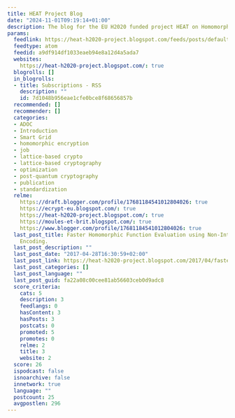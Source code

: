 ```yaml
---
title: HEAT Project Blog
date: "2024-11-01T09:19:14+01:00"
description: The blog for the EU H2020 funded project HEAT on Homomorphic Encryption
params:
  feedlink: https://heat-h2020-project.blogspot.com/feeds/posts/default
  feedtype: atom
  feedid: a9df914df1033eaeb94e8a12d4a5ada7
  websites:
    https://heat-h2020-project.blogspot.com/: true
  blogrolls: []
  in_blogrolls:
  - title: Subscriptions - RSS
    description: ""
    id: 7d1048b956eae1cfe0bce8f68656857b
  recommended: []
  recommender: []
  categories:
  - ADOC
  - Introduction
  - Smart Grid
  - homomorphic encryption
  - job
  - lattice-based crypto
  - lattice-based cryptography
  - optimization
  - post-quantum cryptography
  - publication
  - standardization
  relme:
    https://draft.blogger.com/profile/17681184541012804026: true
    https://ecrypt-eu.blogspot.com/: true
    https://heat-h2020-project.blogspot.com/: true
    https://moules-et-brit.blogspot.com/: true
    https://www.blogger.com/profile/17681184541012804026: true
  last_post_title: Faster Homomorphic Function Evaluation using Non-Integral Base
    Encoding.
  last_post_description: ""
  last_post_date: "2017-04-28T16:30:59+02:00"
  last_post_link: https://heat-h2020-project.blogspot.com/2017/04/faster-homomorphic-function-evaluation.html
  last_post_categories: []
  last_post_language: ""
  last_post_guid: fa22a08c00cee81ab56603ceb0d9adc8
  score_criteria:
    cats: 5
    description: 3
    feedlangs: 0
    hasContent: 3
    hasPosts: 3
    postcats: 0
    promoted: 5
    promotes: 0
    relme: 2
    title: 3
    website: 2
  score: 26
  ispodcast: false
  isnoarchive: false
  innetwork: true
  language: ""
  postcount: 25
  avgpostlen: 296
---
```

